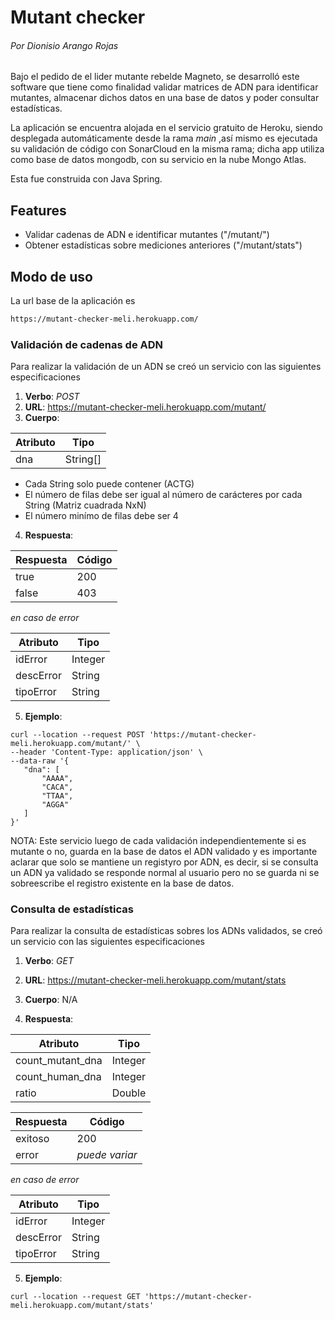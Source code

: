 # Mutant checker

###### _Por Dionisio Arango Rojas_


Bajo el pedido de el lider mutante rebelde Magneto, se desarrolló este software que tiene como finalidad validar matrices de ADN para identificar mutantes, almacenar dichos datos en una base de datos y poder consultar estadísticas.

La aplicación se encuentra alojada en el servicio gratuito de Heroku, siendo desplegada automáticamente desde la rama _main_ ,así mismo es ejecutada su validación de código con SonarCloud en la misma rama; dicha app utiliza como base de datos mongodb, con su servicio en la nube Mongo Atlas.

Esta fue construida con Java Spring.

## Features
- Validar cadenas de ADN e identificar mutantes ("/mutant/")
- Obtener estadísticas sobre mediciones anteriores ("/mutant/stats")

## Modo de uso
La url base de la aplicación es
```sh
https://mutant-checker-meli.herokuapp.com/
```

### Validación de cadenas de ADN
Para realizar la validación de un ADN se creó un servicio con las siguientes especificaciones
1. **Verbo**: _POST_
2. **URL**:  https://mutant-checker-meli.herokuapp.com/mutant/
3. **Cuerpo**: 

| Atributo | Tipo |
 | ------- | ----- |
| dna | String[] | 
-  Cada String solo puede contener (ACTG)
- El número de filas debe ser igual al número de carácteres por cada String (Matriz cuadrada NxN)
- El número minímo de filas debe ser 4

4. **Respuesta**:

| Respuesta | Código |
 | ------- | ----- |
| true |  200 |
| false | 403 |

_en caso de error_

| Atributo | Tipo |
 | ------- | ----- |
| idError | Integer |
| descError | String |
| tipoError | String |

5. **Ejemplo**:
 ```
 curl --location --request POST 'https://mutant-checker-meli.herokuapp.com/mutant/' \
--header 'Content-Type: application/json' \
--data-raw '{
    "dna": [
        "AAAA",
        "CACA",
        "TTAA",
        "AGGA"
    ]
}'
 ```

NOTA: Este servicio luego de cada validación independientemente si es mutante o no, guarda en la base de datos el ADN validado y es importante aclarar que solo se mantiene un registyro por ADN, es decir, si se consulta un ADN ya validado se responde normal al usuario pero no se guarda ni se sobreescribe el registro existente en la base de datos.

### Consulta de estadísticas
Para realizar la consulta de estadísticas sobres los ADNs validados, se creó un servicio con las siguientes especificaciones
1. **Verbo**: _GET_
2. **URL**:  https://mutant-checker-meli.herokuapp.com/mutant/stats
3. **Cuerpo**: N/A

4. **Respuesta**:

| Atributo | Tipo |
 | ------- | ----- |
| count_mutant_dna | Integer |
| count_human_dna | Integer |
| ratio | Double |

| Respuesta | Código |
 | ------- | ----- |
| exitoso | 200 |
| error | _puede variar_ |

_en caso de error_

| Atributo | Tipo |
 | ------- | ----- |
| idError | Integer |
| descError | String |
| tipoError | String |

5. **Ejemplo**:
 ```
 curl --location --request GET 'https://mutant-checker-meli.herokuapp.com/mutant/stats'
 ```
 